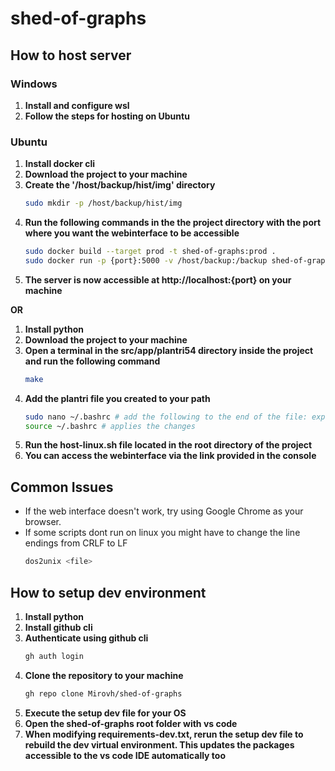 # shed-of-graphs

## How to host server
### Windows
1. **Install and configure wsl**
2. **Follow the steps for hosting on Ubuntu**

### Ubuntu
1. **Install docker cli**
2. **Download the project to your machine**
3. **Create the '/host/backup/hist/img' directory**
    ```bash
    sudo mkdir -p /host/backup/hist/img
    ```
4. **Run the following commands in the the project directory with the port where you want the webinterface to be accessible**
    ```bash
    sudo docker build --target prod -t shed-of-graphs:prod .
    sudo docker run -p {port}:5000 -v /host/backup:/backup shed-of-graphs:prod
    ```
5. **The server is now accessible at http://localhost:{port} on your machine**

**OR**

1. **Install python**
2. **Download the project to your machine**
3. **Open a terminal in the src/app/plantri54 directory inside the project and run the following command**
    ```bash
    make
    ```
3. **Add the plantri file you created to your path**
    ```bash
    sudo nano ~/.bashrc # add the following to the end of the file: export PATH=$PATH:/path/to/the/plantri/file
    source ~/.bashrc # applies the changes
    ```  
4. **Run the host-linux.sh file located in the root directory of the project**
5. **You can access the webinterface via the link provided in the console**


## Common Issues
- If the web interface doesn't work, try using Google Chrome as your browser.
- If some scripts dont run on linux you might have to change the line endings from CRLF to LF
    ```bash
    dos2unix <file>
    ```


## How to setup dev environment
1. **Install python**
2. **Install github cli**
3. **Authenticate using github cli**
    ```bash
    gh auth login
    ```
4. **Clone the repository to your machine**
    ```bash
    gh repo clone Mirovh/shed-of-graphs
    ```
5. **Execute the setup dev file for your OS**
6. **Open the shed-of-graphs root folder with vs code**
7. **When modifying requirements-dev.txt, rerun the setup dev file to rebuild the dev virtual environment. This updates the packages accessible to the vs code IDE automatically too**
